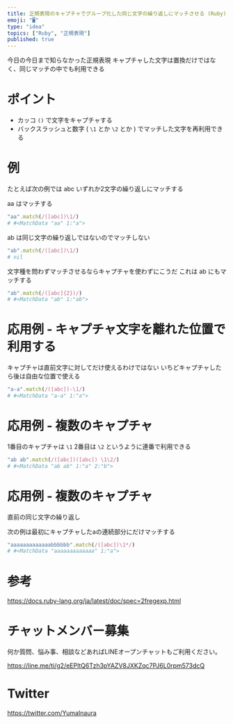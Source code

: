 ```yaml
---
title: 正規表現のキャプチャでグループ化した同じ文字の繰り返しにマッチさせる (Ruby)
emoji: "🖥"
type: "idea"
topics: ["Ruby", "正規表現"]
published: true
---
```


今日の今日まで知らなかった正規表現
キャプチャした文字は置換だけではなく、同じマッチの中でも利用できる

# ポイント

- カッコ `()` で文字をキャプチャする
- バックスラッシュと数字 ( `\1` とか `\2` とか ) でマッチした文字を再利用できる

# 例

たとえば次の例では abc いずれか2文字の繰り返しにマッチする

aa はマッチする

```rb
"aa".match(/([abc])\1/)
# #<MatchData "aa" 1:"a">
```

ab は同じ文字の繰り返しではないのでマッチしない

```rb
"ab".match(/([abc])\1/)
# nil
```

文字種を問わずマッチさせるならキャプチャを使わずにこうだ
これは ab にもマッチする

```rb
"ab".match(/([abc]{2})/)
# #<MatchData "ab" 1:"ab">
```

# 応用例 - キャプチャ文字を離れた位置で利用する

キャプチャは直前文字に対してだけ使えるわけではない
いちどキャプチャしたら後は自由な位置で使える

```rb
"a-a".match(/([abc])-\1/)
# #<MatchData "a-a" 1:"a">
```

# 応用例 - 複数のキャプチャ

1番目のキャプチャは `\1`
2番目は `\2` というように連番で利用できる

```rb
"ab ab".match(/([abc])([abc]) \1\2/)
# #<MatchData "ab ab" 1:"a" 2:"b">
```

# 応用例 - 複数のキャプチャ

直前の同じ文字の繰り返し

次の例は最初にキャプチャしたaの連続部分にだけマッチする

```rb
"aaaaaaaaaaaaabbbbbb".match(/([abc])\1*/)
# #<MatchData "aaaaaaaaaaaaa" 1:"a">
```

# 参考

https://docs.ruby-lang.org/ja/latest/doc/spec=2fregexp.html


# チャットメンバー募集


何か質問、悩み事、相談などあればLINEオープンチャットもご利用ください。

https://line.me/ti/g2/eEPltQ6Tzh3pYAZV8JXKZqc7PJ6L0rpm573dcQ


# Twitter

https://twitter.com/YumaInaura

